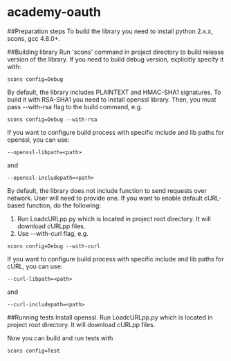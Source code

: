 academy-oauth
=============
##Preparation steps
To build the library you need to install python 2.x.x, scons, gcc 4.8.0+.

##Building library
Run 'scons' command in project directory to build release version of the
library. If you need to build debug version, explicitly specify it with:
```
scons config=Debug
```

By default, the library includes PLAINTEXT and HMAC-SHA1 signatures. To build 
it with RSA-SHA1 you need to install openssl library. Then, you must pass 
--with-rsa flag to the build command, e.g.
```
scons config=Debug --with-rsa
```
If you want to configure build process with specific include and lib paths for openssl, you can use:
```
--openssl-libpath=<path>
```
and
```
--openssl-includepath=<path>
```

By default, the library does not include function to send requests over network.
User will need to provide one. If you want to enable default cURL-based function,
do the following:

1. Run LoadcURLpp.py which is located in project root directory. It will download 
cURLpp files.
2. Use --with-curl flag, e.g.
```
scons config=Debug --with-curl
```

If you want to configure build process with specific include and lib paths for cURL, you can use:
```
--curl-libpath=<path>
```
and
```
--curl-includepath=<path>
```


##Running tests
Install openssl.
Run LoadcURLpp.py which is located in project root directory. It will download 
cURLpp files.

Now you can build and run tests with
```
scons config=Test
```
